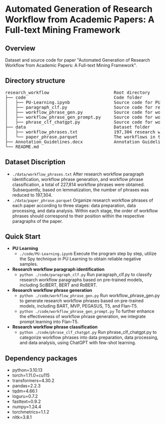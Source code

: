 # Automated Generation of Research Workflow from Academic Papers: A Full-text Mining Framework

## Overview
Dataset and source code for paper "Automated Generation of Research Workflow from Academic Papers: A Full-text Mining Framework".

## Directory structure
<pre>
research_workflow                         Root directory
├── code                                  Code folder
│   ├── PU-Learning.ipynb                 Source code for PU Learning to obtain reliable negative samples
│   ├── paragraph_clf.py                  Source code for research workflow paragraph identification based on pre-trained models
│   ├── workflow_phrase_gen.py            Source code for workflow phrase generation using pre-trained models
│   ├── workflow_phrase_gen_prompt.py     Source code for workflow phrase generation using pre-trained models with prompt learning
│   ├── phrase_clf_chatgpt.py             Source code for workflow phrase classification using ChatGPT
├── data                                  Dataset folder
│   ├── workflow_phrases.txt              197,304 research workflow phrases
│   └── paper_phrase.parquet              The workflows in three research stage of NLP papers
├── Annotation_Guidelines.docx            Annotation Guidelines for Research Workflow
└── README.md
</pre>

## Dataset Discription
  - <code>./data/workflow_phrases.txt</code> After research workflow paragraph identification, workflow phrase generation, and workflow phrase classification, a total of 227,814 workflow phrases were obtained. Subsequently, based on lemmatization, the number of phrases was reduced to 197,304.
  - <code>./data/paper_phrase.parquet</code> Organize research workflow phrases of each paper according to three stages: data preparation, data processing, and data analysis. Within each stage, the order of workflow phrases should correspond to their position within the respective paragraphs of the paper.

## Quick Start
 - <b>PU Learning</b>
   - <code>./code/PU-Learning.ipynb</code> Execute the program step by step, utilize the Spy technique in PU Learning to obtain reliable negative samples.
 - <b>Research workflow paragraph identification</b>
   - <code>python ./code/paragraph_clf.py</code> Run paragraph_clf.py to classify research workflow paragraphs based on pre-trained models, including SciBERT, BERT and RoBERT.
 - <b>Research workflow phrase generation</b>
   - <code>python ./code/workflow_phrase_gen.py</code> Run workflow_phrase_gen.py to generate research workflow phrases based on pre-trained models, including BART, MVP, PEGASUS, T5, and Flan-T5.
   - <code>python ./code/workflow_phrase_gen_prompt.py</code> To further enhance the effectiveness of workflow phrase generation, we integrate prompt learning into Flan-T5.
 - <b>Research workflow phrase classification</b>
   - <code>python ./code/phrase_clf_chatgpt.py</code> Run phrase_clf_chatgpt.py to categorize workflow phrases into data preparation, data processing, and data analysis, using ChatGPT with few-shot learning.

## Dependency packages
- python=3.10.13
- torch=1.11.0+cu115
- transformers=4.30.2
- pandas=2.2.3
- tqdm=4.66.1
- loguru=0.7.2
- fasttext=0.9.2
- numpy=1.24.4
- torchmetrics=1.1.2
- nltk=3.8.1

